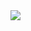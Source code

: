<img align='right' src="https://github-readme-stats.vercel.app/api?username=wx10173734&show_icons=true&bg_color=135,fddb92,d1fdff&title_color=fff&text_color=fff&icon_color=fff">
